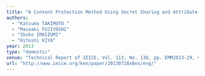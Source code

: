```yaml
---
title: "A Content Protection Method Using Secret Sharing and Attribute-Based Encryption "
authors:
  - "Katsuma TAKIMOTO "
  - "Masaaki FUJIYOSHI"
  - "Shoko IMAIZUMI"
  - "Hitoshi KIYA"
year: 2013
type: "domestic"
venue: "Technical Report of IEICE, Vol. 113, No. 138, pp. EMM2013-29, 札幌コンベンションセンター , 2013-07-18."
url: "http://www.ieice.org/ken/paper/20130718xBex/eng/"
---
```


